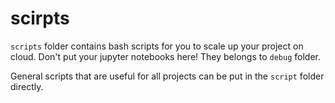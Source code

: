 # scirpts

`scripts` folder contains bash scripts for you to scale up your project on cloud.
Don't put your jupyter notebooks here! They belongs to `debug` folder.

General scripts that are useful for all projects can be put in the `script` folder directly.
